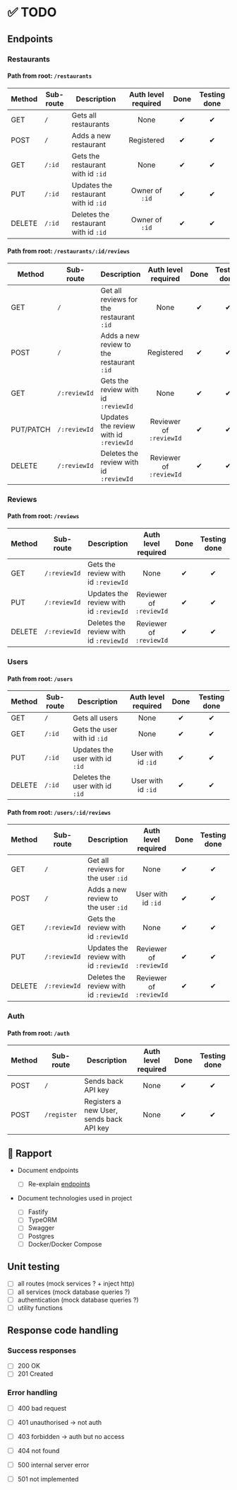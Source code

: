 # ✅ TODO

## Endpoints

### Restaurants

#### Path from root: `/restaurants`

| Method | Sub-route | Description                          | Auth level required | Done | Testing done |
| ------ | --------- | ------------------------------------ | :-----------------: | :--: | :----------: |
| GET    | `/`       | Gets all restaurants                 |        None         |  ✔   |      ✔       |
| POST   | `/`       | Adds a new restaurant                |     Registered      |  ✔   |      ✔       |
| GET    | `/:id`    | Gets the restaurant with id `:id`    |        None         |  ✔   |      ✔       |
| PUT    | `/:id`    | Updates the restaurant with id `:id` |   Owner of `:id`    |  ✔   |      ✔       |
| DELETE | `/:id`    | Deletes the restaurant with id `:id` |   Owner of `:id`    |  ✔   |      ✔       |

#### Path from root: `/restaurants/:id/reviews`

| Method    | Sub-route    | Description                               |   Auth level required   | Done | Testing done |
| --------- | ------------ | ----------------------------------------- | :---------------------: | :--: | :----------: |
| GET       | `/`          | Get all reviews for the restaurant `:id`  |          None           |  ✔   |      ✔       |
| POST      | `/`          | Adds a new review to the restaurant `:id` |       Registered        |  ✔   |      ✔       |
| GET       | `/:reviewId` | Gets the review with id `:reviewId`       |          None           |  ✔   |      ✔       |
| PUT/PATCH | `/:reviewId` | Updates the review with id `:reviewId`    | Reviewer of `:reviewId` |  ✔   |      ✔       |
| DELETE    | `/:reviewId` | Deletes the review with id `:reviewId`    | Reviewer of `:reviewId` |  ✔   |      ✔       |

### Reviews

#### Path from root: `/reviews`

| Method | Sub-route    | Description                            |   Auth level required   | Done | Testing done |
| ------ | ------------ | -------------------------------------- | :---------------------: | :--: | :----------: |
| GET    | `/:reviewId` | Gets the review with id `:reviewId`    |          None           |  ✔   |      ✔       |
| PUT    | `/:reviewId` | Updates the review with id `:reviewId` | Reviewer of `:reviewId` |  ✔   |      ✔       |
| DELETE | `/:reviewId` | Deletes the review with id `:reviewId` | Reviewer of `:reviewId` |  ✔   |      ✔       |

### Users

#### Path from root: `/users`

| Method | Sub-route | Description                    | Auth level required | Done | Testing done |
| ------ | --------- | ------------------------------ | :-----------------: | :--: | :----------: |
| GET    | `/`       | Gets all users                 |        None         |  ✔   |      ✔       |
| GET    | `/:id`    | Gets the user with id `:id`    |        None         |  ✔   |      ✔       |
| PUT    | `/:id`    | Updates the user with id `:id` | User with id `:id`  |  ✔   |      ✔       |
| DELETE | `/:id`    | Deletes the user with id `:id` | User with id `:id`  |  ✔   |      ✔       |

#### Path from root: `/users/:id/reviews`

| Method | Sub-route    | Description                            |   Auth level required   | Done | Testing done |
| ------ | ------------ | -------------------------------------- | :---------------------: | :--: | :----------: |
| GET    | `/`          | Get all reviews for the user `:id`     |          None           |  ✔   |      ✔       |
| POST   | `/`          | Adds a new review to the user `:id`    |   User with id `:id`    |  ✔   |      ✔       |
| GET    | `/:reviewId` | Gets the review with id `:reviewId`    |          None           |  ✔   |      ✔       |
| PUT    | `/:reviewId` | Updates the review with id `:reviewId` | Reviewer of `:reviewId` |  ✔   |      ✔       |
| DELETE | `/:reviewId` | Deletes the review with id `:reviewId` | Reviewer of `:reviewId` |  ✔   |      ✔       |

### Auth

#### Path from root: `/auth`

| Method | Sub-route   | Description                              | Auth level required | Done | Testing done |
| ------ | ----------- | ---------------------------------------- | :-----------------: | :--: | :----------: |
| POST   | `/`         | Sends back API key                       |        None         |  ✔   |      ✔       |
| POST   | `/register` | Registers a new User, sends back API key |        None         |  ✔   |      ✔       |

## 📄 Rapport

- Document endpoints

  - [ ] Re-explain [endpoints](#endpoints)

- Document technologies used in project
  - [ ] Fastify
  - [ ] TypeORM
  - [ ] Swagger
  - [ ] Postgres
  - [ ] Docker/Docker Compose

## Unit testing

- [ ] all routes (mock services ? + inject http)
- [ ] all services (mock database queries ?)
- [ ] authentication (mock database queries ?)
- [ ] utility functions

## Response code handling

### Success responses

- [ ] 200 OK
- [ ] 201 Created

### Error handling

- [ ] 400 bad request
- [ ] 401 unauthorised -> not auth
- [ ] 403 forbidden -> auth but no access
- [ ] 404 not found

- [ ] 500 internal server error
- [ ] 501 not implemented
